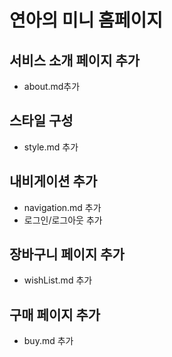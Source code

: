 # 연아의 미니 홈페이지

## 서비스 소개 페이지 추가

- about.md추가

## 스타일 구성

- style.md 추가

## 내비게이션 추가

- navigation.md 추가
- 로그인/로그아웃 추가

## 장바구니 페이지 추가

- wishList.md 추가

## 구매 페이지 추가

- buy.md 추가
